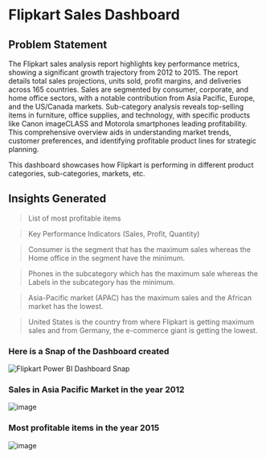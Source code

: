 # Flipkart Sales Dashboard



## Problem Statement

The Flipkart sales analysis report highlights key performance metrics, showing a significant growth trajectory from 2012 to 2015. The report details total sales projections, units sold, profit margins, and deliveries across 165 countries. Sales are segmented by consumer, corporate, and home office sectors, with a notable contribution from Asia Pacific, Europe, and the US/Canada markets. Sub-category analysis reveals top-selling items in furniture, office supplies, and technology, with specific products like Canon imageCLASS and Motorola smartphones leading profitability. This comprehensive overview aids in understanding market trends, customer preferences, and identifying profitable product lines for strategic planning.



This dashboard showcases how Flipkart is performing in different product categories, sub-categories, markets, etc. 

## Insights Generated


> List of most profitable items 

> Key Performance Indicators (Sales, Profit, Quantity) 

> Consumer is the segment that has the maximum sales whereas the Home office in the segment have the minimum. 

> Phones in the subcategory which has the maximum sale whereas the Labels in the subcategory has the minimum. 

> Asia-Pacific market (APAC) has the maximum sales and the African market has the lowest.

>United States is the country from where Flipkart is getting maximum sales and from Germany, the e-commerce giant is getting the lowest.

### Here is a Snap of the Dashboard created 
>> 
![Flipkart Power BI Dashboard Snap](https://github.com/paulankan2003/Power-BI-Project/assets/124156019/9c4bb7f6-36c0-4b48-99f4-9568ffc05879)
### Sales in Asia Pacific Market in the year 2012 
![image](https://github.com/paulankan2003/Power-BI-Project/assets/124156019/9cb6935f-f6b3-448c-a85e-17be171c06ac)
### Most profitable items in the year 2015
![image](https://github.com/paulankan2003/Power-BI-Project/assets/124156019/0f0524c2-e181-4711-a10e-afd3a1042895)


